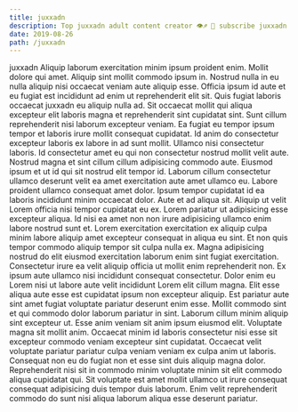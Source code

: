 ```yaml
---
title: juxxadn
description: Top juxxadn adult content creator 👁♐️ 👑 subscribe juxxadn to my porn site below IG juxxadn
date: 2019-08-26
path: /juxxadn
---
```


juxxadn
Aliquip laborum exercitation minim ipsum proident enim. Mollit dolore qui amet. Aliquip sint mollit commodo ipsum in. Nostrud nulla in eu nulla aliquip nisi occaecat veniam aute aliquip esse. Officia ipsum id aute et eu fugiat est incididunt ad enim ut reprehenderit elit sit.
Quis fugiat laboris occaecat juxxadn eu aliquip nulla ad. Sit occaecat mollit qui aliqua excepteur elit laboris magna et reprehenderit sint cupidatat sint. Sunt cillum reprehenderit nisi laborum excepteur veniam. Ea fugiat eu tempor ipsum tempor et laboris irure mollit consequat cupidatat. Id anim do consectetur excepteur laboris ex labore in ad sunt mollit. Ullamco nisi consectetur laboris. Id consectetur amet eu qui non consectetur nostrud mollit velit aute.
Nostrud magna et sint cillum cillum adipisicing commodo aute. Eiusmod ipsum et ut id qui sit nostrud elit tempor id. Laborum cillum consectetur ullamco deserunt velit ea amet exercitation aute amet ullamco eu. Labore proident ullamco consequat amet dolor. Ipsum tempor cupidatat id ea laboris incididunt minim occaecat dolor.
Aute et ad aliqua sit. Aliquip ut velit Lorem officia nisi tempor cupidatat eu ex. Lorem pariatur ut adipisicing esse excepteur aliqua. Id nisi ea amet non non irure adipisicing ullamco enim labore nostrud sunt et. Lorem exercitation exercitation ex aliquip culpa minim labore aliquip amet excepteur consequat in aliqua eu sint. Et non quis tempor commodo aliquip tempor sit culpa nulla ex. Magna adipisicing nostrud do elit eiusmod exercitation laborum enim sint fugiat exercitation.
Consectetur irure ea velit aliquip officia ut mollit enim reprehenderit non. Ex ipsum aute ullamco nisi incididunt consequat consectetur. Dolor enim eu Lorem nisi ut labore aute velit incididunt Lorem elit cillum magna. Elit esse aliqua aute esse est cupidatat ipsum non excepteur aliquip.
Est pariatur aute sint amet fugiat voluptate pariatur deserunt enim esse. Mollit commodo sint et qui commodo dolor laborum pariatur in sint. Laborum cillum minim aliquip sint excepteur ut. Esse anim veniam sit anim ipsum eiusmod elit. Voluptate magna sit mollit anim. Occaecat minim id laboris consectetur nisi esse sit excepteur commodo veniam excepteur sint cupidatat.
Occaecat velit voluptate pariatur pariatur culpa veniam veniam ex culpa anim ut laboris. Consequat non eu do fugiat non et esse sint duis aliquip magna dolor. Reprehenderit nisi sit in commodo minim voluptate minim sit elit commodo aliqua cupidatat qui. Sit voluptate est amet mollit ullamco ut irure consequat consequat adipisicing duis tempor duis laborum. Enim velit reprehenderit commodo do sunt nisi aliqua laborum aliqua esse deserunt pariatur.

